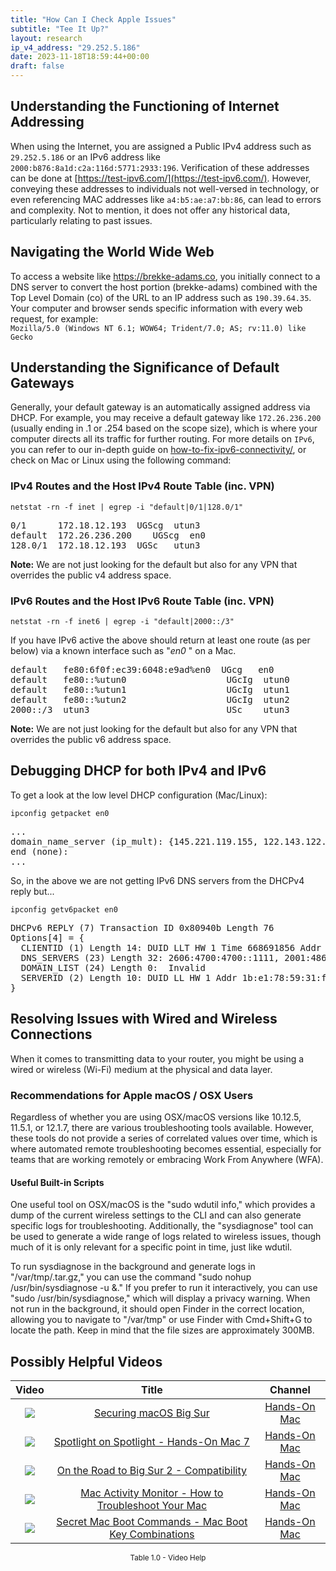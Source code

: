 ```yaml
---
title: "How Can I Check Apple Issues"
subtitle: "Tee It Up?"
layout: research
ip_v4_address: "29.252.5.186"
date: 2023-11-18T18:59:44+00:00
draft: false
---
```


## Understanding the Functioning of Internet Addressing

When using the Internet, you are assigned a Public IPv4 address such as ```29.252.5.186``` or an IPv6 address like ```2000:b876:8a1d:c2a:116d:5771:2933:196```. Verification of these addresses can be done at [https://test-ipv6.com/](https://test-ipv6.com/). However, conveying these addresses to individuals not well-versed in technology, or even referencing MAC addresses like ```a4:b5:ae:a7:bb:86```, can lead to errors and complexity. Not to mention, it does not offer any historical data, particularly relating to past issues.
## Navigating the World Wide Web

To access a website like https://brekke-adams.co, you initially connect to a DNS server to convert the host portion (brekke-adams) combined with the Top Level Domain (co) of the URL to an IP address such as ```190.39.64.35```. Your computer and browser sends specific information with every web request, for example: <br>```Mozilla/5.0 (Windows NT 6.1; WOW64; Trident/7.0; AS; rv:11.0) like Gecko```
## Understanding the Significance of Default Gateways

Generally, your default gateway is an automatically assigned address via DHCP. For example, you may receive a default gateway like ```172.26.236.200``` (usually ending in .1 or .254 based on the scope size), which is where your computer directs all its traffic for further routing. For more details on ```IPv6```, you can refer to our in-depth guide on [how-to-fix-ipv6-connectivity/](/blog/how-to-fix-ipv6-connectivity/), or check on Mac or Linux using the following command:
### IPv4 Routes and the Host IPv4 Route Table (inc. VPN)
```netstat -rn -f inet | egrep -i "default|0/1|128.0/1"```

<pre>
0/1      172.18.12.193  UGScg  utun3
default  172.26.236.200    UGScg  en0
128.0/1  172.18.12.193  UGSc   utun3</pre>

**Note:** We are not just looking for the default but also for any VPN that overrides the public v4 address space.

### IPv6 Routes and the Host IPv6 Route Table (inc. VPN)
```netstat -rn -f inet6 | egrep -i "default|2000::/3"```

If you have IPv6 active the above should return at least one route (as per below) via a known interface such as "_en0_ " on a Mac. 

<pre>
default   fe80:6f0f:ec39:6048:e9ad%en0  UGcg   en0
default   fe80::%utun0                   UGcIg  utun0
default   fe80::%utun1                   UGcIg  utun1
default   fe80::%utun2                   UGcIg  utun2
2000::/3  utun3                          USc    utun3</pre>

**Note:** We are not just looking for the default but also for any VPN that overrides the public v6 address space.
<br>

## Debugging DHCP for both IPv4 and IPv6

To get a look at the low level DHCP configuration (Mac/Linux): 

```ipconfig getpacket en0```

<pre>
...
domain_name_server (ip_mult): {145.221.119.155, 122.143.122.216}
end (none):
...</pre>

So, in the above we are not getting IPv6 DNS servers from the DHCPv4 reply but...

```ipconfig getv6packet en0```

<pre>
DHCPv6 REPLY (7) Transaction ID 0x80940b Length 76
Options[4] = {
  CLIENTID (1) Length 14: DUID LLT HW 1 Time 668691856 Addr a4:b5:ae:a7:bb:86
  DNS_SERVERS (23) Length 32: 2606:4700:4700::1111, 2001:4860:4860::8844
  DOMAIN_LIST (24) Length 0:  Invalid
  SERVERID (2) Length 10: DUID LL HW 1 Addr 1b:e1:78:59:31:fe
}</pre>




## Resolving Issues with Wired and Wireless Connections
When it comes to transmitting data to your router, you might be using a wired or wireless (Wi-Fi) medium at the physical and data layer.
### Recommendations for Apple macOS / OSX Users
Regardless of whether you are using OSX/macOS versions like 10.12.5, 11.5.1, or 12.1.7, there are various troubleshooting tools available. However, these tools do not provide a series of correlated values over time, which is where automated remote troubleshooting becomes essential, especially for teams that are working remotely or embracing Work From Anywhere (WFA).
#### Useful Built-in Scripts
One useful tool on OSX/macOS is the "sudo wdutil info," which provides a dump of the current wireless settings to the CLI and can also generate specific logs for troubleshooting. Additionally, the "sysdiagnose" tool can be used to generate a wide range of logs related to wireless issues, though much of it is only relevant for a specific point in time, just like wdutil.

To run sysdiagnose in the background and generate logs in "/var/tmp/<blah>.tar.gz," you can use the command "sudo nohup /usr/bin/sysdiagnose -u &." If you prefer to run it interactively, you can use "sudo /usr/bin/sysdiagnose," which will display a privacy warning. When not run in the background, it should open Finder in the correct location, allowing you to navigate to "/var/tmp" or use Finder with Cmd+Shift+G to locate the path. Keep in mind that the file sizes are approximately 300MB.
## Possibly Helpful Videos

<link href="/plugins/lity/css/lity.min.css" rel="stylesheet">
<script src="/plugins/lity/js/lity.min.js"></script>
<div class="table1-start"></div>

|Video | Title | Channel |
| :---: | :---: | :---: |
|<a href="https://www.youtube.com/watch?v=7KdhJimuhNw" data-lity><img src="https://i.ytimg.com/vi/7KdhJimuhNw/default.jpg" class="img-fluid"></a>|<a href="https://www.youtube.com/watch?v=7KdhJimuhNw" data-lity>Securing macOS Big Sur</a>|<a target="_blank" href="https://www.youtube.com/channel/UCg43DP8MdHVcl4rFK_delBg" >Hands-On Mac</a>|
|<a href="https://www.youtube.com/watch?v=RslZ4W1EPqk" data-lity><img src="https://i.ytimg.com/vi/RslZ4W1EPqk/default.jpg" class="img-fluid"></a>|<a href="https://www.youtube.com/watch?v=RslZ4W1EPqk" data-lity>Spotlight on Spotlight - Hands-On Mac 7</a>|<a target="_blank" href="https://www.youtube.com/channel/UCg43DP8MdHVcl4rFK_delBg" >Hands-On Mac</a>|
|<a href="https://www.youtube.com/watch?v=HEbK-Tignuc" data-lity><img src="https://i.ytimg.com/vi/HEbK-Tignuc/default.jpg" class="img-fluid"></a>|<a href="https://www.youtube.com/watch?v=HEbK-Tignuc" data-lity>On the Road to Big Sur 2 - Compatibility</a>|<a target="_blank" href="https://www.youtube.com/channel/UCg43DP8MdHVcl4rFK_delBg" >Hands-On Mac</a>|
|<a href="https://www.youtube.com/watch?v=TWzWd_DiaJ0" data-lity><img src="https://i.ytimg.com/vi/TWzWd_DiaJ0/default.jpg" class="img-fluid"></a>|<a href="https://www.youtube.com/watch?v=TWzWd_DiaJ0" data-lity>Mac Activity Monitor - How to Troubleshoot Your Mac</a>|<a target="_blank" href="https://www.youtube.com/channel/UCg43DP8MdHVcl4rFK_delBg" >Hands-On Mac</a>|
|<a href="https://www.youtube.com/watch?v=VwNYWAxHCgM" data-lity><img src="https://i.ytimg.com/vi/VwNYWAxHCgM/default.jpg" class="img-fluid"></a>|<a href="https://www.youtube.com/watch?v=VwNYWAxHCgM" data-lity>Secret Mac Boot Commands - Mac Boot Key Combinations</a>|<a target="_blank" href="https://www.youtube.com/channel/UCg43DP8MdHVcl4rFK_delBg" >Hands-On Mac</a>|

<center><small>Table 1.0 - Video Help</small></center>
 <br>
<div class="table1-end"></div>
<script type="text/javascript">
(function() {
    $('div.table1-start').nextUntil('div.table1-end', 'table').addClass('table thead-dark table-striped table-responsive rounded').attr('id', 't1');
    $('#t1').find('thead').addClass('thead-dark');
})();
</script>
